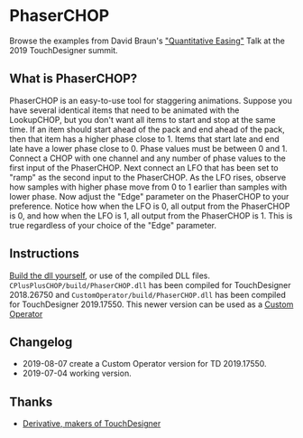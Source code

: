 [//]: # (For development of this README.md, use http://markdownlivepreview.com/)

# PhaserCHOP
Browse the examples from David Braun's ["Quantitative Easing"](https://github.com/DBraun/PhaserCHOP-TD-Summit-Talk) Talk at the 2019 TouchDesigner summit.

## What is PhaserCHOP?
PhaserCHOP is an easy-to-use tool for staggering animations. Suppose you have several identical items that need to be animated with the LookupCHOP, but you don't want all items to start and stop at the same time. If an item should start ahead of the pack and end ahead of the pack, then that item has a higher phase close to 1. Items that start late and end late have a lower phase close to 0. Phase values must be between 0 and 1. Connect a CHOP with one channel and any number of phase values to the first input of the PhaserCHOP. Next connect an LFO that has been set to "ramp" as the second input to the PhaserCHOP. As the LFO rises, observe how samples with higher phase move from 0 to 1 earlier than samples with lower phase. Now adjust the "Edge" parameter on the PhaserCHOP to your preference. Notice how when the LFO is 0, all output from the PhaserCHOP is 0, and how when the LFO is 1, all output from the PhaserCHOP is 1. This is true regardless of your choice of the "Edge" parameter.

## Instructions
[Build the dll yourself](https://docs.derivative.ca/Write_a_CPlusPlus_Plugin), or use of the compiled DLL files. `CPlusPlusCHOP/build/PhaserCHOP.dll` has been compiled for TouchDesigner 2018.26750 and `CustomOperator/build/PhaserCHOP.dll` has been compiled for TouchDesigner 2019.17550. This newer version can be used as a [Custom Operator](https://docs.derivative.ca/Custom_Operators)

## Changelog
* 2019-08-07 create a Custom Operator version for TD 2019.17550.
* 2019-07-04 working version.

## Thanks
* [Derivative, makers of TouchDesigner](http://derivative.ca)

